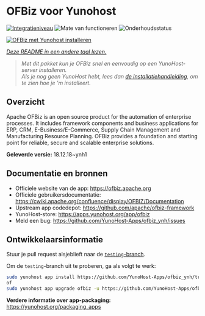 <!--
NB: Deze README is automatisch gegenereerd door <https://github.com/YunoHost/apps/tree/master/tools/readme_generator>
Hij mag NIET handmatig aangepast worden.
-->

# OFBiz voor Yunohost

[![Integratieniveau](https://apps.yunohost.org/badge/integration/ofbiz)](https://ci-apps.yunohost.org/ci/apps/ofbiz/)
![Mate van functioneren](https://apps.yunohost.org/badge/state/ofbiz)
![Onderhoudsstatus](https://apps.yunohost.org/badge/maintained/ofbiz)

[![OFBiz met Yunohost installeren](https://install-app.yunohost.org/install-with-yunohost.svg)](https://install-app.yunohost.org/?app=ofbiz)

*[Deze README in een andere taal lezen.](./ALL_README.md)*

> *Met dit pakket kun je OFBiz snel en eenvoudig op een YunoHost-server installeren.*  
> *Als je nog geen YunoHost hebt, lees dan [de installatiehandleiding](https://yunohost.org/install), om te zien hoe je 'm installeert.*

## Overzicht

Apache OFBiz is an open source product for the automation of enterprise processes. It includes framework components and business applications for ERP, CRM, E-Business/E-Commerce, Supply Chain Management and Manufacturing Resource Planning. OFBiz provides a foundation and starting point for reliable, secure and scalable enterprise solutions. 


**Geleverde versie:** 18.12.18~ynh1
## Documentatie en bronnen

- Officiele website van de app: <https://ofbiz.apache.org>
- Officiele gebruikersdocumentatie: <https://cwiki.apache.org/confluence/display/OFBIZ/Documentation>
- Upstream app codedepot: <https://github.com/apache/ofbiz-framework>
- YunoHost-store: <https://apps.yunohost.org/app/ofbiz>
- Meld een bug: <https://github.com/YunoHost-Apps/ofbiz_ynh/issues>

## Ontwikkelaarsinformatie

Stuur je pull request alsjeblieft naar de [`testing`-branch](https://github.com/YunoHost-Apps/ofbiz_ynh/tree/testing).

Om de `testing`-branch uit te proberen, ga als volgt te werk:

```bash
sudo yunohost app install https://github.com/YunoHost-Apps/ofbiz_ynh/tree/testing --debug
of
sudo yunohost app upgrade ofbiz -u https://github.com/YunoHost-Apps/ofbiz_ynh/tree/testing --debug
```

**Verdere informatie over app-packaging:** <https://yunohost.org/packaging_apps>
